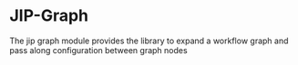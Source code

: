 JIP-Graph
==============

The jip graph module provides the library to expand a workflow graph
and pass along configuration between graph nodes

